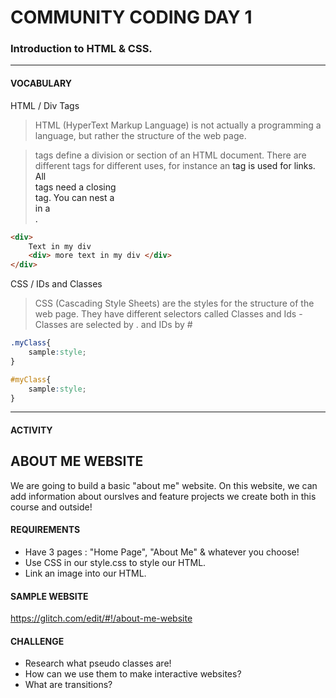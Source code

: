 # COMMUNITY CODING DAY 1
### Introduction to HTML & CSS.

***

#### VOCABULARY

HTML / Div Tags 
> HTML (HyperText Markup Language) is not actually a programming a language, but rather the structure of the web page.

> <div> tags define a division or section of an HTML document.  There are different tags for different uses, for instance an <a> tag is used for links.  All <div> tags need a closing </div> tag. You can nest a <div> in a <div>.
```HTML
<div>
	Text in my div
	<div> more text in my div </div>
</div>
```

CSS / IDs and Classes
> CSS (Cascading Style Sheets) are the styles for the structure of the web page.
> They have different selectors called Classes and Ids - Classes are selected by . and IDs by #

```CSS
.myClass{ 
	sample:style; 
}

#myClass{ 
	sample:style; 
}
```


***


#### ACTIVITY

## ABOUT ME WEBSITE
We are going to build a basic "about me" website. On this website, we can add information about ourslves and feature projects we create both in this course and outside!

#### REQUIREMENTS
- Have 3 pages : "Home Page", "About Me" & whatever you choose!
- Use CSS in our style.css to style our HTML.
- Link an image into our HTML. 

#### SAMPLE WEBSITE
https://glitch.com/edit/#!/about-me-website

#### CHALLENGE
- Research what pseudo classes are!
- How can we use them to make interactive websites?
- What are transitions?
